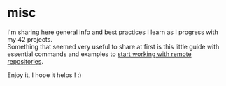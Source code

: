 # misc
I'm sharing here general info and best practices I learn as I progress with my 42 projects.  
Something that seemed very useful to share at first is this little guide with essential commands and examples to [start working with remote repositories](Github-how-to.md).  

Enjoy it, I hope it helps ! :)
